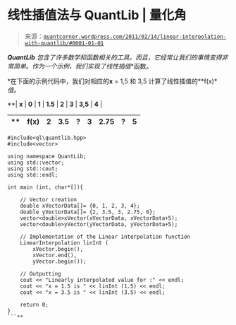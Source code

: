 <!--yml

分类：未分类

日期：2024-05-18 08:10:18

-->

# 线性插值法与 QuantLib | 量化角

> 来源：[`quantcorner.wordpress.com/2011/02/14/linear-interpolation-with-quantlib/#0001-01-01`](https://quantcorner.wordpress.com/2011/02/14/linear-interpolation-with-quantlib/#0001-01-01)

***QuantLib** 包含了许多数学和函数相关的工具。而且，它经常让我们的事情变得非常简单。作为一个示例，我们实现了**线性插值**函数。

*在下面的示例代码中，我们对相应的**x** = 1,5 和 3,5 计算了线性插值的**f(x)**值。*

**| **x** | **0** | **1** | **1.5** | **2** | **3** | **3,5** | **4** |

| ** | **f(x)** | **2** | **3.5** | **?** | **3** | **2.75** | **?** | **5** |
| --- | --- | --- | --- | --- | --- | --- | --- | --- |

```
#include<ql\quantlib.hpp>
#include<vector>

using namespace QuantLib;
using std::vector;
using std::cout;
using std::endl;

int main (int, char*[]){

	// Vector creation
	double xVectorData[]= {0, 1, 2, 3, 4};
	double yVectorData[]= {2, 3.5, 3, 2.75, 6};
	vector<double>xVector(xVectorData, xVectorData+5);
	vector<double>yVector(yVectorData, yVectorData+5);

	// Implementation of the Linear interpolation function
	LinearInterpolation linInt (
		xVector.begin(),
		xVector.end(),
		yVector.begin());

	// Outputting
	cout << "Linearly interpolated value for :" << endl;
	cout << "x = 1.5 is " << linInt (1.5) << endl;
	cout << "x = 3.5 is " << linInt (3.5) << endl;

	return 0;
}
```**
